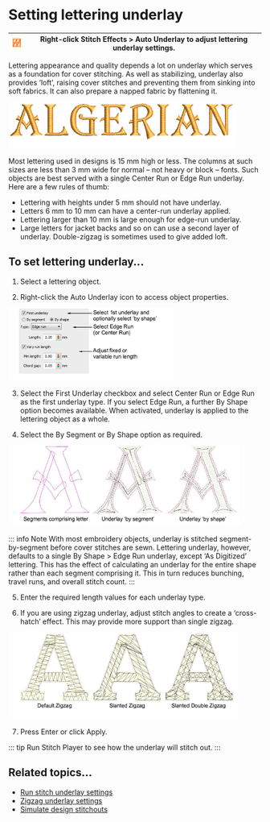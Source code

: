 # Setting lettering underlay

| ![AutoUnderlay.png](assets/AutoUnderlay.png) | Right-click Stitch Effects > Auto Underlay to adjust lettering underlay settings. |
| -------------------------------------------- | --------------------------------------------------------------------------------- |

Lettering appearance and quality depends a lot on underlay which serves as a foundation for cover stitching. As well as stabilizing, underlay also provides ‘loft’, raising cover stitches and preventing them from sinking into soft fabrics. It can also prepare a napped fabric by flattening it.

![LetteringUnderlay1.png](assets/LetteringUnderlay1.png)

Most lettering used in designs is 15 mm high or less. The columns at such sizes are less than 3 mm wide for normal – not heavy or block – fonts. Such objects are best served with a single Center Run or Edge Run underlay. Here are a few rules of thumb:

- Lettering with heights under 5 mm should not have underlay.
- Letters 6 mm to 10 mm can have a center-run underlay applied.
- Lettering larger than 10 mm is large enough for edge-run underlay.
- Large letters for jacket backs and so on can use a second layer of underlay. Double-zigzag is sometimes used to give added loft.

## To set lettering underlay...

1. Select a lettering object.

2. Right-click the Auto Underlay icon to access object properties.

![lettering_advanced00097.png](assets/lettering_advanced00097.png)

3. Select the First Underlay checkbox and select Center Run or Edge Run as the first underlay type. If you select Edge Run, a further By Shape option becomes available. When activated, underlay is applied to the lettering object as a whole.

4. Select the By Segment or By Shape option as required.

![lettering_advanced00100.png](assets/lettering_advanced00100.png)

::: info Note
With most embroidery objects, underlay is stitched segment-by-segment before cover stitches are sewn. Lettering underlay, however, defaults to a single By Shape > Edge Run underlay, except ‘As Digitized’ lettering. This has the effect of calculating an underlay for the entire shape rather than each segment comprising it. This in turn reduces bunching, travel runs, and overall stitch count.
:::

5. Enter the required length values for each underlay type.

6. If you are using zigzag underlay, adjust stitch angles to create a ‘cross-hatch’ effect. This may provide more support than single zigzag.

![lettering_advanced00103.png](assets/lettering_advanced00103.png)

7. Press Enter or click Apply.

::: tip
Run Stitch Player to see how the underlay will stitch out.
:::

## Related topics...

- [Run stitch underlay settings](../../Quality/underlays/Run_stitch_underlay_settings)
- [Zigzag underlay settings](../../Quality/underlays/Zigzag_underlay_settings)
- [Simulate design stitchouts](../../Basics/view/Simulate_design_stitchouts)
